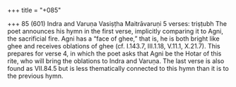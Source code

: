 +++
title = "+085"

+++
85 (601)
Indra and Varuṇa
Vasiṣṭha Maitrāvaruṇi
5 verses: triṣṭubh
The poet announces his hymn in the first verse, implicitly comparing it to Agni,  the sacrificial fire. Agni has a “face of ghee,” that is, he is both bright like ghee and  receives oblations of ghee (cf. I.143.7, III.1.18, V.11.1, X.21.7). This prepares for  verse 4, in which the poet asks that Agni be the Hotar of this rite, who will bring  the oblations to Indra and Varuṇa. The last verse is also found as VII.84.5 but is less  thematically connected to this hymn than it is to the previous hymn.